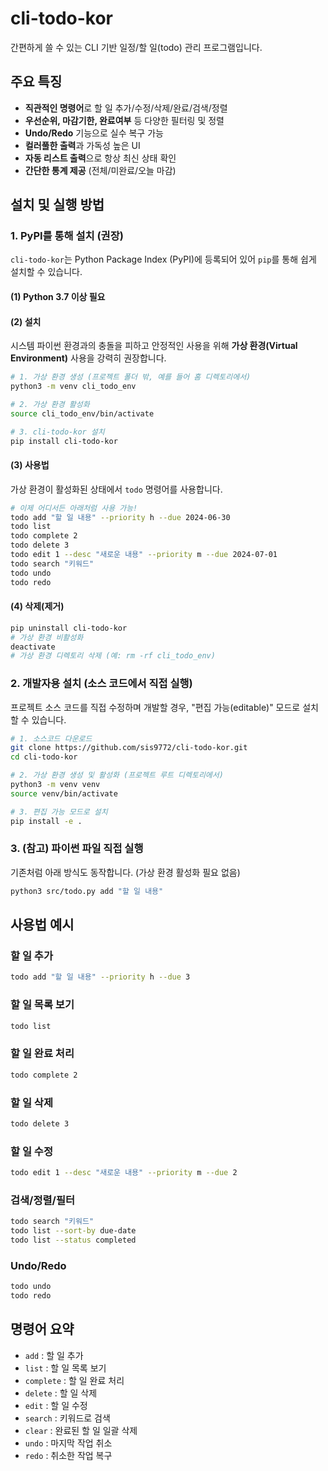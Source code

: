 # cli-todo-kor

간편하게 쓸 수 있는 CLI 기반 일정/할 일(todo) 관리 프로그램입니다.

## 주요 특징
- **직관적인 명령어**로 할 일 추가/수정/삭제/완료/검색/정렬
- **우선순위, 마감기한, 완료여부** 등 다양한 필터링 및 정렬
- **Undo/Redo** 기능으로 실수 복구 가능
- **컬러풀한 출력**과 가독성 높은 UI
- **자동 리스트 출력**으로 항상 최신 상태 확인
- **간단한 통계 제공** (전체/미완료/오늘 마감)

## 설치 및 실행 방법

### 1. PyPI를 통해 설치 (권장)

`cli-todo-kor`는 Python Package Index (PyPI)에 등록되어 있어 `pip`를 통해 쉽게 설치할 수 있습니다.

#### (1) Python 3.7 이상 필요

#### (2) 설치
시스템 파이썬 환경과의 충돌을 피하고 안정적인 사용을 위해 **가상 환경(Virtual Environment)** 사용을 강력히 권장합니다.

```bash
# 1. 가상 환경 생성 (프로젝트 폴더 밖, 예를 들어 홈 디렉토리에서)
python3 -m venv cli_todo_env

# 2. 가상 환경 활성화
source cli_todo_env/bin/activate

# 3. cli-todo-kor 설치
pip install cli-todo-kor
```

#### (3) 사용법
가상 환경이 활성화된 상태에서 `todo` 명령어를 사용합니다.

```bash
# 이제 어디서든 아래처럼 사용 가능!
todo add "할 일 내용" --priority h --due 2024-06-30
todo list
todo complete 2
todo delete 3
todo edit 1 --desc "새로운 내용" --priority m --due 2024-07-01
todo search "키워드"
todo undo
todo redo
```

#### (4) 삭제(제거)
```bash
pip uninstall cli-todo-kor
# 가상 환경 비활성화
deactivate
# 가상 환경 디렉토리 삭제 (예: rm -rf cli_todo_env)
```

### 2. 개발자용 설치 (소스 코드에서 직접 실행)

프로젝트 소스 코드를 직접 수정하며 개발할 경우, "편집 가능(editable)" 모드로 설치할 수 있습니다.

```bash
# 1. 소스코드 다운로드
git clone https://github.com/sis9772/cli-todo-kor.git
cd cli-todo-kor

# 2. 가상 환경 생성 및 활성화 (프로젝트 루트 디렉토리에서)
python3 -m venv venv
source venv/bin/activate

# 3. 편집 가능 모드로 설치
pip install -e .
```

### 3. (참고) 파이썬 파일 직접 실행
기존처럼 아래 방식도 동작합니다. (가상 환경 활성화 필요 없음)
```bash
python3 src/todo.py add "할 일 내용"
```

## 사용법 예시
### 할 일 추가
```bash
todo add "할 일 내용" --priority h --due 3
```

### 할 일 목록 보기
```bash
todo list
```

### 할 일 완료 처리
```bash
todo complete 2
```

### 할 일 삭제
```bash
todo delete 3
```

### 할 일 수정
```bash
todo edit 1 --desc "새로운 내용" --priority m --due 2
```

### 검색/정렬/필터
```bash
todo search "키워드"
todo list --sort-by due-date
todo list --status completed
```

### Undo/Redo
```bash
todo undo
todo redo
```

## 명령어 요약
- `add`       : 할 일 추가
- `list`      : 할 일 목록 보기
- `complete`  : 할 일 완료 처리
- `delete`    : 할 일 삭제
- `edit`      : 할 일 수정
- `search`    : 키워드로 검색
- `clear`     : 완료된 할 일 일괄 삭제
- `undo`      : 마지막 작업 취소
- `redo`      : 취소한 작업 복구